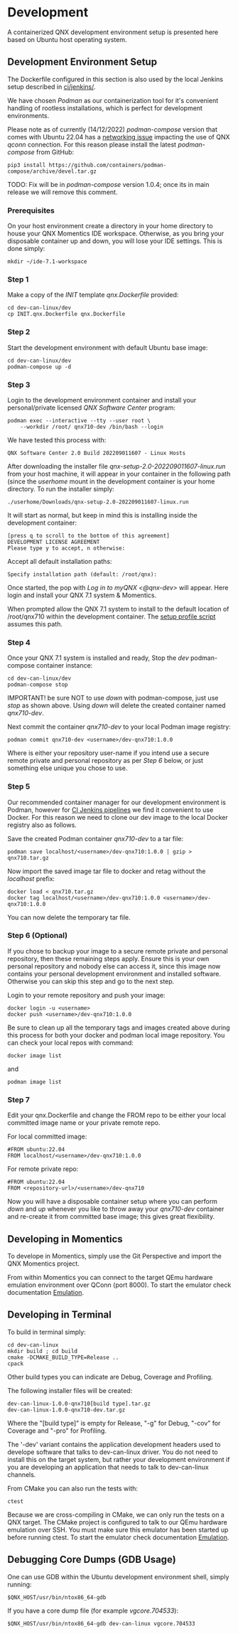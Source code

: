 # Development

A containerized QNX development environment setup is presented here based on
Ubuntu host operating system.

## Development Environment Setup

The Dockerfile configured in this section is also used by the local Jenkins
setup described in [ci/jenkins/](../ci/jenkins).

We have chosen _Podman_ as our containerization tool for it's convenient
handling of rootless installations, which is perfect for development
environments.

Please note as of currently (14/12/2022) _podman-compose_ version that comes
with Ubuntu 22.04 has a
[networking issue](https://github.com/containers/podman-compose/issues/397)
impacting the use of QNX _qconn_ connection. For this reason please install the
latest _podman-compose_ from GitHub:

    pip3 install https://github.com/containers/podman-compose/archive/devel.tar.gz

TODO: Fix will be in _podman-compose_ version 1.0.4; once its in main release we
will remove this comment.


### Prerequisites

On your host environment create a directory in your home directory to house your
QNX Momentics IDE workspace. Otherwise, as you bring your disposable container
up and down, you will lose your IDE settings. This is done simply:

    mkdir ~/ide-7.1-workspace


### Step 1

Make a copy of the _INIT_ template _qnx.Dockerfile_ provided:

    cd dev-can-linux/dev
    cp INIT.qnx.Dockerfile qnx.Dockerfile

### Step 2

Start the development environment with default Ubuntu base image:

    cd dev-can-linux/dev
    podman-compose up -d

### Step 3

Login to the development environment container and install your personal/private
licensed _QNX Software Center_ program:

    podman exec --interactive --tty --user root \
        --workdir /root/ qnx710-dev /bin/bash --login

We have tested this process with:

    QNX Software Center 2.0 Build 202209011607 - Linux Hosts

After downloading the installer file _qnx-setup-2.0-202209011607-linux.run_ from
your host machine, it will appear in your container in the following path (since
the _userhome_ mount in the development container is your home directory. To run
the installer simply:

    ./userhome/Downloads/qnx-setup-2.0-202209011607-linux.run

It will start as normal, but keep in mind this is installing inside the
development container:

    [press q to scroll to the bottom of this agreement]
    DEVELOPMENT LICENSE AGREEMENT
    Please type y to accept, n otherwise:

Accept all default installation paths:

    Specify installation path (default: /root/qnx):

Once started, the pop with _Log in to myQNX <@qnx-dev>_ will appear. Here login
and install your QNX 7.1 system & Momentics.

When prompted allow the QNX 7.1 system to install to the default location of
/root/qnx710 within the development container. The
[setup profile script](setup-profile.sh) assumes this path.


### Step 4

Once your QNX 7.1 system is installed and ready, Stop the _dev_ podman-compose
container instance:

    cd dev-can-linux/dev
    podman-compose stop

IMPORTANT! be sure NOT to use _down_ with podman-compose, just use _stop_ as
shown above. Using _down_ will delete the created container named _qnx710-dev_.

Next commit the container _qnx710-dev_ to your local Podman image registry:

    podman commit qnx710-dev <username>/dev-qnx710:1.0.0

Where <username> is either your repository user-name if you intend use a secure
remote private and personal repository as per _Step 6_ below, or just something
else unique you chose to use.

### Step 5

Our recommended container manager for our development environment is Podman,
however for [CI Jenkins pipelines](../ci/jenkins) we find it convenient to use
Docker. For this reason we need to clone our dev image to the local Docker
registry also as follows.

Save the created Podman container _qnx710-dev_ to a tar file:

    podman save localhost/<username>/dev-qnx710:1.0.0 | gzip > qnx710.tar.gz

Now import the saved image tar file to docker and retag without the _localhost_
prefix:

    docker load < qnx710.tar.gz
    docker tag localhost/<username>/dev-qnx710:1.0.0 <username>/dev-qnx710:1.0.0

You can now delete the temporary tar file.

### Step 6 (Optional)

If you chose to backup your image to a secure remote private and personal
repository, then these remaining steps apply. Ensure this is your own personal
repository and nobody else can access it, since this image now contains your
personal development environment and installed software. Otherwise you can skip
this step and go to the next step.

Login to your remote repository and push your image:

    docker login -u <username>
    docker push <username>/dev-qnx710:1.0.0

Be sure to clean up all the temporary tags and images created above during this
process for both your docker and podman local image repository. You can check
your local repos with command:

    docker image list

and

    podman image list

### Step 7

Edit your qnx.Dockerfile and change the FROM repo to be either your local
committed image name or your private remote repo.

For local committed image:

    #FROM ubuntu:22.04
    FROM localhost/<username>/dev-qnx710:1.0.0

For remote private repo:

    #FROM ubuntu:22.04
    FROM <repository-url>/<username>/dev-qnx710

Now you will have a disposable container setup where you can perform _down_ and
_up_ whenever you like to throw away your _qnx710-dev_ container and re-create
it from committed base image; this gives great flexibility.


## Developing in Momentics

To develope in Momentics, simply use the Git Perspective and import the QNX
Momentics project.

From within Momentics you can connect to the target QEmu hardware emulation
environment over QConn (port 8000). To start the emulator check documentation
[Emulation](../tests/emulation/).


## Developing in Terminal

To build in terminal simply:

    cd dev-can-linux
    mkdir build ; cd build
    cmake -DCMAKE_BUILD_TYPE=Release ..
    cpack

Other build types you can indicate are Debug, Coverage and Profiling.

The following installer files will be created:

    dev-can-linux-1.0.0-qnx710[build type].tar.gz
    dev-can-linux-1.0.0-qnx710-dev.tar.gz

Where the "[build type]" is empty for Release, "-g" for Debug, "-cov" for
Coverage and "-pro" for Profiling.

The '-dev' variant contains the application development headers used to develope
software that talks to dev-can-linux driver. You do not need to install this on
the target system, but rather your development environment if you are developing
an application that needs to talk to dev-can-linux channels.

From CMake you can also run the tests with:

    ctest

Because we are cross-compiling in CMake, we can only run the tests on a QNX
target. The CMake project is configured to talk to our QEmu hardware emulation
over SSH. You must make sure this emulator has been started up before running
ctest. To start the emulator check documentation
[Emulation](../tests/emulation/).


## Debugging Core Dumps (GDB Usage)

One can use GDB within the Ubuntu development environment shell, simply running:

    $QNX_HOST/usr/bin/ntox86_64-gdb

If you have a core dump file (for example _vgcore.704533_):

    $QNX_HOST/usr/bin/ntox86_64-gdb dev-can-linux vgcore.704533

